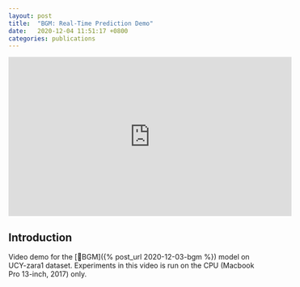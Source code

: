 ```yaml
---
layout: post
title:  "BGM: Real-Time Prediction Demo"
date:   2020-12-04 11:51:17 +0800
categories: publications
---
```


<!--
 * @Author: Conghao Wong
 * @Date: 2020-12-03 21:22:20
 * @LastEditors: Conghao Wong
 * @LastEditTime: 2020-12-04 12:07:35
 * @Description: file content
-->

<div align='center'>
    <iframe width="560" height="315" src="https://www.youtube-nocookie.com/embed/nCEIDoVc2rM" frameborder="0" allow="accelerometer; autoplay; clipboard-write; encrypted-media; gyroscope; picture-in-picture" allowfullscreen></iframe>
</div>

## Introduction

Video demo for the [🔗BGM]({% post_url 2020-12-03-bgm %}) model on UCY-zara1 dataset.
Experiments in this video is run on the CPU (Macbook Pro 13-inch, 2017) only.
